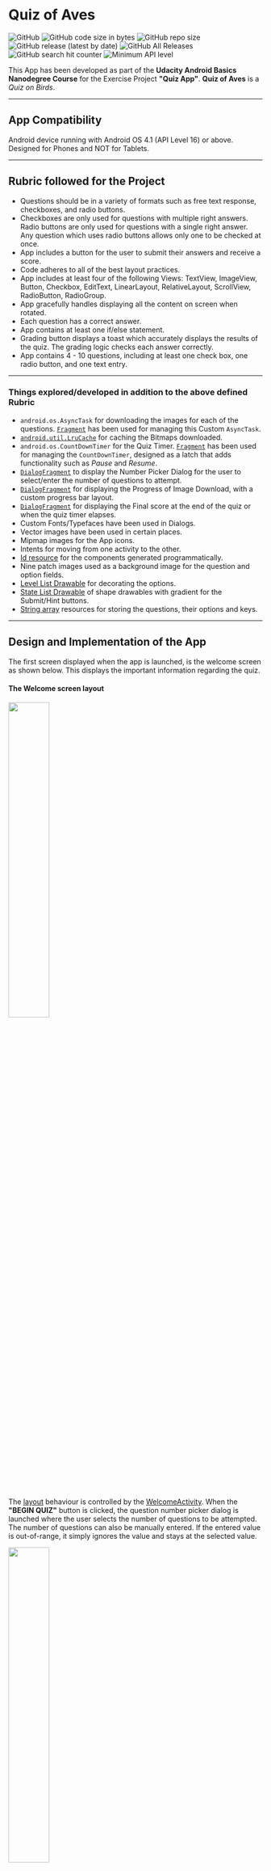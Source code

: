 # Quiz of Aves

![GitHub](https://img.shields.io/github/license/kaushiknsanji/Bird_Quiz_App)  ![GitHub code size in bytes](https://img.shields.io/github/languages/code-size/kaushiknsanji/Bird_Quiz_App)  ![GitHub repo size](https://img.shields.io/github/repo-size/kaushiknsanji/Bird_Quiz_App)
![GitHub release (latest by date)](https://img.shields.io/github/v/release/kaushiknsanji/Bird_Quiz_App)  ![GitHub All Releases](https://img.shields.io/github/downloads/kaushiknsanji/Bird_Quiz_App/total) ![GitHub search hit counter](https://img.shields.io/github/search/kaushiknsanji/Bird_Quiz_App/Quiz%20App) ![Minimum API level](https://img.shields.io/badge/API-16+-yellow)

This App has been developed as part of the **Udacity Android Basics Nanodegree Course** for the Exercise Project **"Quiz App"**. **Quiz of Aves** is a _Quiz on Birds_. 

---

## App Compatibility
Android device running with Android OS 4.1 (API Level 16) or above. Designed for Phones and NOT for Tablets.

---

## Rubric followed for the Project

* Questions should be in a variety of formats such as free text response, checkboxes, and radio buttons.
* Checkboxes are only used for questions with multiple right answers. Radio buttons are only used for questions with a single right answer. Any question which uses radio buttons allows only one to be checked at once.
* App includes a button for the user to submit their answers and receive a score. 
* Code adheres to all of the best layout practices.
* App includes at least four of the following Views: TextView, ImageView, Button, Checkbox, EditText, LinearLayout, RelativeLayout, ScrollView, RadioButton, RadioGroup.
* App gracefully handles displaying all the content on screen when rotated. 
* Each question has a correct answer.
* App contains at least one if/else statement.
* Grading button displays a toast which accurately displays the results of the quiz. The grading logic checks each answer correctly.
* App contains 4 - 10 questions, including at least one check box, one radio button, and one text entry. 
 
---

### Things explored/developed in addition to the above defined Rubric

* `android.os.AsyncTask` for downloading the images for each of the questions. [`Fragment`](/app/src/main/java/com/example/kaushiknsanji/birdquiz/ImageDownloaderTaskFragment.java) has been used for managing this Custom `AsyncTask`.
* [`android.util.LruCache`](/app/src/main/java/com/example/kaushiknsanji/birdquiz/BitmapImageCache.java) for caching the Bitmaps downloaded.
* `android.os.CountDownTimer` for the Quiz Timer. [`Fragment`](/app/src/main/java/com/example/kaushiknsanji/birdquiz/CountDownLatchFragment.java) has been used for managing the `CountDownTimer`, designed as a latch that adds functionality such as _Pause_ and _Resume_.
* [`DialogFragment`](/app/src/main/java/com/example/kaushiknsanji/birdquiz/QuestionNumberPickerDialogFragment.java) to display the Number Picker Dialog for the user to select/enter the number of questions to attempt.
* [`DialogFragment`](/app/src/main/java/com/example/kaushiknsanji/birdquiz/ProgressDialogFragment.java) for displaying the Progress of Image Download, with a custom progress bar layout.
* [`DialogFragment`](/app/src/main/java/com/example/kaushiknsanji/birdquiz/FinalScoreDialogFragment.java) for displaying the Final score at the end of the quiz or when the quiz timer elapses.
* Custom Fonts/Typefaces have been used in Dialogs.
* Vector images have been used in certain places.
* Mipmap images for the App icons.
* Intents for moving from one activity to the other.
* [Id resource](/app/src/main/res/values/ids.xml) for the components generated programmatically.
* Nine patch images used as a background image for the question and option fields.
* [Level List Drawable](/app/src/main/res/drawable/option_level_list.xml) for decorating the options.
* [State List Drawable](/app/src/main/res/drawable/button_state_selector.xml) of shape drawables with gradient for the Submit/Hint buttons.
* [String array](/app/src/main/res/values/quiz_strings.xml) resources for storing the questions, their options and keys.

---

## Design and Implementation of the App

The first screen displayed when the app is launched, is the welcome screen as shown below. This displays the important information regarding the quiz.

#### The Welcome screen layout

<img src="https://user-images.githubusercontent.com/26028981/27983052-4a1ff1fe-63d1-11e7-913b-d06c095d5001.png" width="40%" />

The [layout](/app/src/main/res/layout/activity_welcome.xml) behaviour is controlled by the [WelcomeActivity](/app/src/main/java/com/example/kaushiknsanji/birdquiz/WelcomeActivity.java). When the **"BEGIN QUIZ"** button is clicked, the question number picker dialog is launched where the user selects the number of questions to be attempted. The number of questions can also be manually entered. If the entered value is out-of-range, it simply ignores the value and stays at the selected value.

<img src="https://user-images.githubusercontent.com/26028981/27983062-83839f18-63d1-11e7-8a93-4dca3efcc554.png" width="40%" />

On Click of `Cancel` button, a toast message is shown prompting the user to select the number of questions to attempt. This will not dismiss the dialog and has been done _intentionally_ so that the user attempts some number of questions before quiting :stuck_out_tongue_winking_eye:

On Click of `Set` button, the user is taken to the quiz [layout](/app/src/main/res/layout/activity_quiz.xml) controlled by the [QuizActivity](/app/src/main/java/com/example/kaushiknsanji/birdquiz/QuizActivity.java).

#### The Quiz screen layout

<img src="https://user-images.githubusercontent.com/26028981/27983098-5776c2c8-63d2-11e7-93c0-94ec3127a312.png" width="40%" />     <img src="https://user-images.githubusercontent.com/26028981/27983093-31a29e6e-63d2-11e7-8950-278cfcc91cc4.png" width="40%" />

The Current Question Number is shown in the top left corner, with the current score in the top right corner. In the Footer section we have the Quiz timer implemented using the `android.os.CountDownTimer` managed by the Fragment [CountDownLatchFragment](/app/src/main/java/com/example/kaushiknsanji/birdquiz/CountDownLatchFragment.java) to enable additional functionality such as _Pause_ and _Resume_. The timer value is set accordingly to the number of questions selected by the user, by allocating 45 seconds for each question, that is, `timer value = No. Of Questions * 45`.

Below the Question component, are the MCQ options/textual `EditText` option that appear based on the question. Below this, are the buttons **SUBMIT** and **SHOW HINT**. The **SHOW HINT** button always appears disabled for every question, as for every question user has two chances to get the right answer. On the first incorrect attempt, **SHOW HINT** button and its related components are enabled.

Above the Question component is the Hidden Image that displays the Hint Image for the question. This will be the picture of the Bird, that the user needs to identify and answer accordingly. The Hint Image is shown when the **SHOW HINT** button is clicked.

When the Hint Image is not yet downloaded, or during the initial launch when the images are being downloaded and cached, the above progress bar dialog will be shown. _The timer will be paused(internally canceled) in such cases and will be resumed once done_. The Progress dialog shown is as per the layout designed [here](/app/src/main/res/layout/progress_bar_layout.xml) managed by the DialogFragment [ProgressDialogFragment](/app/src/main/java/com/example/kaushiknsanji/birdquiz/ProgressDialogFragment.java). The images are downloaded for the current and its following question using the `android.os.AsyncTask` managed by the Fragment [ImageDownloaderTaskFragment](/app/src/main/java/com/example/kaushiknsanji/birdquiz/ImageDownloaderTaskFragment.java). At every question, the current image and the next image are kept in `android.util.LruCache` [BitmapImageCache](/app/src/main/java/com/example/kaushiknsanji/birdquiz/BitmapImageCache.java) which is used to restore the images during configuration changes.

_All the questions, options and keys are loaded from the [String array](/app/src/main/res/values/quiz_strings.xml) resources. The images for the MCQ-Checkbox based questions are loaded from the `/app/src/main/res/drawable` resource._

_As images are downloaded for each question, it is recommended to use the app in a non-metered connection with good connectivity. If the connectivity is bad, it will notify the user in a toast message, and in such cases for every question user will notice that the app is **freezing** leading to possible ANRs. This will happen since the ping test is done in the UI Thread, OOPS!!_

#### Textual Based Questions
For Textual based questions, the textual response is acquired using the `EditText` component as shown below. 

<img src="https://user-images.githubusercontent.com/26028981/27983103-691345a6-63d2-11e7-9ff6-0895d233b813.png" width="40%" />

When the question is answered correctly, a toast will be shown saying it is correct and the **SUBMIT** button changes to **NEXT**. Image is also revealed in this case for the user to enjoy ogling at the bird's beauty :stuck_out_tongue_winking_eye:

<img src="https://user-images.githubusercontent.com/26028981/27983108-8845a3c4-63d2-11e7-882f-89d480178cbc.png" width="40%" />   <img src="https://user-images.githubusercontent.com/26028981/27983110-8d73dafa-63d2-11e7-8918-869415f5dd2f.png" width="40%" />

_In case the user was pretty fast in answering the question and the image was not yet downloaded, the image will not be shown and the pending download will be cancelled with a toast message saying it could not complete. This is applicable for any kind of question._

#### MCQ-RadioButton Based Questions

<img src="https://user-images.githubusercontent.com/26028981/27983113-aa24d442-63d2-11e7-8494-2e6f48612f0b.png" width="40%" />   <img src="https://user-images.githubusercontent.com/26028981/27983123-c660b5ea-63d2-11e7-8759-42b1473cc03c.png" height="40%" width="70%"/>

The RadioButton Options appear one below the other in a portrait layout while in the landscape layout, it appears as a table of RadioButtons. _There will be a maximum of 4 options in MCQ based questions applicable for both RadioButton and Checkbox based questions. The layouts for CheckBox is designed in the same lines as that of RadioButton._

<img src="https://user-images.githubusercontent.com/26028981/27983127-dfeea940-63d2-11e7-93d3-478374710a25.png" width="40%" />    <img src="https://user-images.githubusercontent.com/26028981/27983145-fddb99d6-63d2-11e7-9c17-322105649d46.png" width="40%" />

[Level List Drawables](/app/src/main/res/drawable/option_level_list.xml) of Nine patch images are used as a background for the options of MCQ based questions. When selected, the color of the option turns orange indicating it is the user selected answer, and if the answer turns out to be correct, the color of the options turns green. This is accomplised manually by setting the level of the drawable accordingly through the `CompoundButton.OnCheckedChangeListener` attached to the options.

<img src="https://user-images.githubusercontent.com/26028981/27983154-5b8f71ba-63d3-11e7-8249-87f2c5d2651a.png" width="40%" />    <img src="https://user-images.githubusercontent.com/26028981/27983158-6e38f732-63d3-11e7-9ee8-ffc6f55cb97a.png" width="40%" />

On the first incorrect attempt, user will be able use the **SHOW HINT** button that gets enabled. On click of this, a textbox with a hint message and a button adjacent to it will be shown. The button here which is the `assistant` button (or the flag button), will scroll up to the hint image when clicked. On the second incorrect attempt, actual answer will be revealed in green along side the user selected answer shown in orange.

#### MCQ-CheckBox Based Questions

<img src="https://user-images.githubusercontent.com/26028981/27983163-82ae1b0c-63d3-11e7-9b3e-040d99f3b65d.png" width="40%" />    <img src="https://user-images.githubusercontent.com/26028981/27983165-92307bba-63d3-11e7-8bda-3cfc2e8cd0f2.png" width="40%" />

For CheckBox Based Questions, users can select mutiple options based on which the selected answers are evaluated. The design is similar to RadioButtons as discussed above and also has the `CompoundButton.OnCheckedChangeListener` attached to the options for changing the level of the drawable.

#### Information in general for all types of questions
* Whether it is a textual based question or an MCQ of the type RadioButton or CheckBox, once the answer is submitted and the **SUBMIT** button changes to **NEXT**, the options/components are disabled to prevent any further changes especially cosmetic changes.
* For MCQ based questions, there can be a maximum of 4 options with a minimum of 2 options per question.
* The EditText field for the textual based questions, the RadioButtons and CheckBoxes for MCQs are programmatically generated components. The Ids for such fields are generated and used by employing the [Id resource](/app/src/main/res/values/ids.xml).
* If the following question happens to be a RadioButton based and the current question was also RadiButton based, then when the next question appears, these RadioButtons will be reused with the text values changed. Same is applicable for CheckBox based question. If the following question has less number of options, extra option components will be deleted accordingly (vice-versa, the components will be added).
* If the following question happens to be a question with textual response and the current question was also a question with textual response, then the EditText field will be reused post the text content being reset.

#### When the Quiz Completes

Once the last question is answered, the **SUBMIT** button changes to **FINISH**. On click of **FINISH**, the following score dialog will be shown and the timer will be _Paused_(internally cancelled).

<img src="https://user-images.githubusercontent.com/26028981/27983169-a14aace2-63d3-11e7-9539-6c179ccccb3f.png" width="40%" />

The [layout](/app/src/main/res/layout/final_score_layout.xml) of the score dialog is managed by the DialogFragment [FinalScoreDialogFragment](/app/src/main/java/com/example/kaushiknsanji/birdquiz/FinalScoreDialogFragment.java). The Dialog displays the final score with a brief message. This message changes with the percentage range of the score. The Dialog has two buttons -
- **QUIT** button will quit from the application by invoking finish on the `QuizActivity`.
- **RETAKE QUIZ** button will restart the app by launching the `WelcomeActivity`.

#### When the Quiz Timer times out

<img src="https://user-images.githubusercontent.com/26028981/27983170-b322ee98-63d3-11e7-9ced-72a5f9e801f4.png" width="40%" />

If the Quiz timer elapsed before the completion of the quiz, the final score will be displayed with the message as shown above.

#### Information in general, on the entire app
* Back is disabled _intentionally_ for all the dialogs. Dismiss on touch is also disabled.
* Back on activity will destroy/finish the activity/app.
* If home button is pressed, then the app will continue to run in the background. _**The Quiz timer will not be paused in this case which is done intentionally. It will continue to run until the user quits the application using back button.**_
* The quiz questions and its options are randomized.

---

## Branches in this Repository

* **[master](https://github.com/kaushiknsanji/Bird_Quiz_App/tree/master)**
	* Contains the code submitted for review, along with any review suggestions incorporated.
* **[release_v1.0](https://github.com/kaushiknsanji/Bird_Quiz_App/tree/release_v1.0)**
	* Removed Ping Test while evaluating Network Connectivity.
	* Modified to use the support version of `Fragment`, `DialogFragment`, `FragmentManager` and `AlertDialog`.
	* Made the inner class `ImageDownloaderTask` of [ImageDownloaderTaskFragment](https://github.com/kaushiknsanji/Bird_Quiz_App/tree/release_v1.0/app/src/main/java/com/example/kaushiknsanji/birdquiz/ImageDownloaderTaskFragment.java) as Static to avoid possible memory leaks, with related required changes. Optimized image downloads by reducing the required size of the Image and using parallel execution of AsyncTasks. Fixed bugs related to Downloaded Image not showing after configuration change.
	* Used String resources for Score and Question format, which is displayed in the [QuizActivity](https://github.com/kaushiknsanji/Bird_Quiz_App/tree/release_v1.0/app/src/main/java/com/example/kaushiknsanji/birdquiz/QuizActivity.java).
	* Made the inner class `MyCountDownTimer` of [CountDownLatchFragment](https://github.com/kaushiknsanji/Bird_Quiz_App/tree/release_v1.0/app/src/main/java/com/example/kaushiknsanji/birdquiz/CountDownLatchFragment.java) Static to avoid possible memory leaks, with required related changes.
	* Used optimized URLs for Images for faster loading of Images.
	* Added Null checks for possible Null Pointers.
	* Enabled logging for debuggable build types only, through the use of custom [Logger](https://github.com/kaushiknsanji/Bird_Quiz_App/tree/release_v1.0/app/src/main/java/com/example/kaushiknsanji/birdquiz/Logger.java) which is a wrapper to the `android.util.Log`.
	* Modified to use `app:srcCompat` for loading drawables in ImageView.
	* Fixed the [final_score_layout](https://github.com/kaushiknsanji/Bird_Quiz_App/tree/release_v1.0/app/src/main/res/layout/final_score_layout.xml) of [FinalScoreDialogFragment](https://github.com/kaushiknsanji/Bird_Quiz_App/tree/release_v1.0/app/src/main/java/com/example/kaushiknsanji/birdquiz/FinalScoreDialogFragment.java) which was not displaying the final score properly.
	* Recreated App Icons.
	* Other minor changes to prepare the app for local release.
	
---

## Review from the Reviewer (Udacity)

![Review_Quiz_App](https://user-images.githubusercontent.com/26028981/65774028-16a9a180-e15b-11e9-8c83-449bf942946b.PNG)

---

## License

```
Copyright 2017 Kaushik N. Sanji

Licensed under the Apache License, Version 2.0 (the "License"); 
you may not use this file except in compliance with the License. 
You may obtain a copy of the License at

   http://www.apache.org/licenses/LICENSE-2.0
   
Unless required by applicable law or agreed to in writing, software
distributed under the License is distributed on an "AS IS" BASIS,
WITHOUT WARRANTIES OR CONDITIONS OF ANY KIND, either express or implied.
See the License for the specific language governing permissions and
limitations under the License.
```
